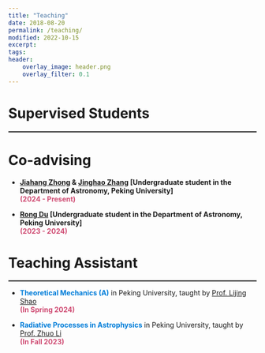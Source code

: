 ```yaml
---
title: "Teaching"
date: 2018-08-20
permalink: /teaching/
modified: 2022-10-15
excerpt:
tags:
header:
    overlay_image: header.png
    overlay_filter: 0.1 
---
```


# Supervised Students

<hr style="border:1px solid gray">

# Co-advising

* <b>[Jiahang Zhong](https://orcid.org/0009-0008-2673-1764) & [Jinghao Zhang](https://orcid.org/0009-0002-1101-2798) [Undergraduate student in the Department of Astronomy, Peking University]</b>
  <br><font color="#CF4C73"><b>(2024 - Present)</b></font>

* <b>[Rong Du](https://orcid.org/0009-0006-6543-6333) [Undergraduate student in the Department of Astronomy, Peking University]</b> 
  <br><font color="#CF4C73"><b>(2023 - 2024)</b></font>

# Teaching Assistant

<hr style="border:1px solid gray">

* <a style="color: #007DD9;"><b>Theoretical Mechanics (A)</b></a> in Peking University, taught by [Prof. Lijing Shao](http://friendshao.github.io/about/)
  <br><font color="#CF4C73"><b>(In Spring 2024)</b></font>

* <a style="color: #007DD9;"><b>Radiative Processes in Astrophysics</b></a> in Peking University, taught by [Prof. Zhuo Li](https://faculty.pku.edu.cn/lizhuo1/zh_CN/index/7734/list/index.htm)
  <br><font color="#CF4C73"><b>(In Fall 2023)</b></font>

